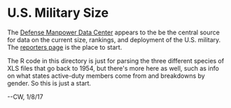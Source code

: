 # U.S. Military Size

The [Defense Manpower Data Center](https://www.dmdc.osd.mil/appj/dwp/index.jsp) appears to the be the central source for data on the current size, rankings, and deployment of the U.S. military. The [reporters page](https://www.dmdc.osd.mil/appj/dwp/dwp_reports.jsp) is the place to start. 

The R code in this directory is just for parsing the three different species of XLS files that go back to 1954, but there's more here as well, such as info on what states active-duty members come from and breakdowns by gender. So this is just a start. 

--CW, 1/8/17